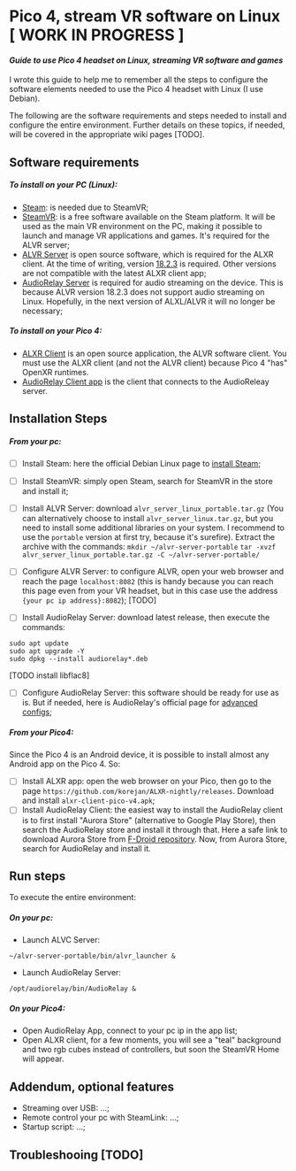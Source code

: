 # Pico 4, stream VR software on Linux [ WORK IN PROGRESS ]
#### _Guide to use Pico 4 headset on Linux, streaming VR software and games_
I wrote this guide to help me to remember all the steps to configure the software elements needed to use the Pico 4 headset with Linux (I use Debian).

The following are the software requirements and steps needed to install and configure the entire environment.
Further details on these topics, if needed, will be covered in the appropriate wiki pages [TODO].

## Software requirements
##### To install on your PC (Linux):
- [Steam](https://store.steampowered.com/about/download): is needed due to SteamVR;
- [SteamVR](https://www.steamvr.com/en/): is a free software available on the Steam platform. It will be used as the main VR environment on the PC, making it possible to launch and manage VR applications and games. It's required for the ALVR server;
- [ALVR Server](https://github.com/alvr-org/ALVR) is open source software, which is required for the ALXR client. At the time of writing, version [18.2.3](https://github.com/alvr-org/ALVR/releases/tag/v18.2.3) is required. Other versions are not compatible with the latest ALXR client app;
- [AudioRelay Server](https://audiorelay.net/downloads) is required for audio streaming on the device. This is because ALVR version 18.2.3 does not support audio streaming on Linux. Hopefully, in the next version of ALXL/ALVR it will no longer be necessary;
##### To install on your Pico 4:
- [ALXR Client](https://github.com/korejan/ALVR/wiki/ALXR-Client) is an open source application, the ALVR software client. You must use the ALXR client (and not the ALVR client) because Pico 4 "has" OpenXR runtimes.
- [AudioRelay Client app](https://audiorelay.net/downloads) is the client that connects to the AudioReleay server.

## Installation Steps
##### From your pc:
- [ ] Install Steam: here the official Debian Linux page to [install Steam](https://wiki.debian.org/Steam#Installing_Steam);
- [ ] Install SteamVR: simply open Steam, search for SteamVR in the store and install it;
- [ ] Install ALVR Server: download `alvr_server_linux_portable.tar.gz` (You can alternatively choose to install `alvr_server_linux.tar.gz`, but you need to install some additional libraries on your system. I recommend to use the `portable` version at first try, because it's surefire).
Extract the archive with the commands:
 `mkdir ~/alvr-server-portable`
 `tar -xvzf alvr_server_linux_portable.tar.gz -C ~/alvr-server-portable/`
 
- [ ] Configure ALVR Server: to configure ALVR, open your web browser and reach the page `localhost:8082` (this is handy because you can reach this page even from your VR headset, but in this case use the address `{your pc ip address}:8082`);
[TODO]
- [ ] Install AudioRelay Server: download latest release, then execute the commands:
```
sudo apt update
sudo apt upgrade -Y
sudo dpkg --install audiorelay*.deb
```
[TODO install libflac8]
 
- [ ] Configure AudioRelay Server: this software should be ready for use as is. But if needed, here is AudioRelay's official page for [advanced configs](https://docs.audiorelay.net/instructions/linux/stream-audio-from-your-linux-pc-to-your-phone);
##### From your Pico4:
Since the Pico 4 is an Android device, it is possible to install almost any Android app on the Pico 4. So:
- [ ] Install ALXR app: open the web browser on your Pico, then go to the page `https://github.com/korejan/ALXR-nightly/releases`.
Download and install `alxr-client-pico-v4.apk`;
- [ ] Install AudioRelay Client: the easiest way to install the AudioRelay client is to first install "Aurora Store" (alternative to Google Play Store), then search the AudioRelay store and install it through that.
Here a safe link to download Aurora Store from [F-Droid repository](https://f-droid.org/repo/com.aurora.store_41.apk).
Now, from Aurora Store, search for AudioRelay and install it.

## Run steps
To execute the entire environment:
##### On your pc:
- Launch ALVC Server:
```
~/alvr-server-portable/bin/alvr_launcher &
```
- Launch AudioRelay Server:
```
/opt/audiorelay/bin/AudioRelay &
```
##### On your Pico4:
- Open AudioRelay App, connect to your pc ip in the app list;
- Open ALXR client, for a few moments, you will see a "teal" background and two rgb cubes instead of controllers, but soon the SteamVR Home will appear.

## Addendum, optional features
- Streaming over USB: ...;
- Remote control your pc with SteamLink: ...;
- Startup script: ...;

## Troubleshooing [TODO]
